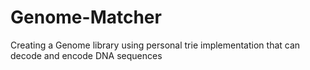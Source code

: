 # Genome-Matcher
 Creating a Genome library using personal trie implementation that can decode and encode DNA sequences
